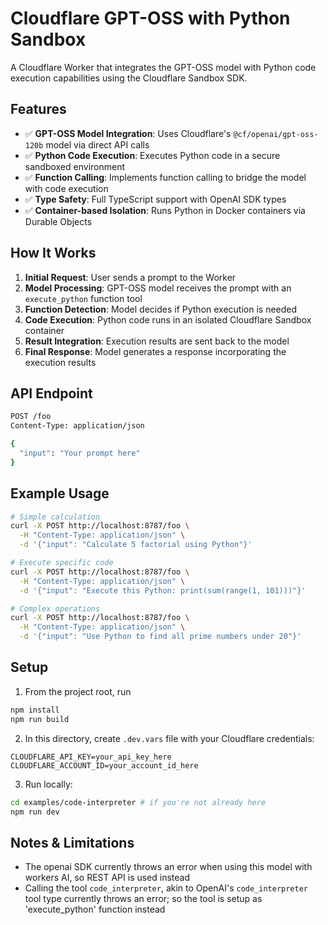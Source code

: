 # Cloudflare GPT-OSS with Python Sandbox

A Cloudflare Worker that integrates the GPT-OSS model with Python code execution capabilities using the Cloudflare Sandbox SDK.

## Features

- ✅ **GPT-OSS Model Integration**: Uses Cloudflare's `@cf/openai/gpt-oss-120b` model via direct API calls
- ✅ **Python Code Execution**: Executes Python code in a secure sandboxed environment
- ✅ **Function Calling**: Implements function calling to bridge the model with code execution
- ✅ **Type Safety**: Full TypeScript support with OpenAI SDK types
- ✅ **Container-based Isolation**: Runs Python in Docker containers via Durable Objects

## How It Works

1. **Initial Request**: User sends a prompt to the Worker
2. **Model Processing**: GPT-OSS model receives the prompt with an `execute_python` function tool
3. **Function Detection**: Model decides if Python execution is needed
4. **Code Execution**: Python code runs in an isolated Cloudflare Sandbox container
5. **Result Integration**: Execution results are sent back to the model
6. **Final Response**: Model generates a response incorporating the execution results

## API Endpoint

```bash
POST /foo
Content-Type: application/json

{
  "input": "Your prompt here"
}
```

## Example Usage

```bash
# Simple calculation
curl -X POST http://localhost:8787/foo \
  -H "Content-Type: application/json" \
  -d '{"input": "Calculate 5 factorial using Python"}'

# Execute specific code
curl -X POST http://localhost:8787/foo \
  -H "Content-Type: application/json" \
  -d '{"input": "Execute this Python: print(sum(range(1, 101)))"}'

# Complex operations
curl -X POST http://localhost:8787/foo \
  -H "Content-Type: application/json" \
  -d '{"input": "Use Python to find all prime numbers under 20"}'
```

## Setup

1. From the project root, run
```bash
npm install
npm run build
```

2. In this directory, create `.dev.vars` file with your Cloudflare credentials:
```
CLOUDFLARE_API_KEY=your_api_key_here
CLOUDFLARE_ACCOUNT_ID=your_account_id_here
```

3. Run locally:
```bash
cd examples/code-interpreter # if you're not already here
npm run dev
```

## Notes & Limitations

- The openai SDK currently throws an error when using this model with workers AI, so REST API is used instead
- Calling the tool `code_interpreter`, akin to OpenAI's `code_interpreter` tool type currently throws an error; so the tool is setup as 'execute_python' function instead
